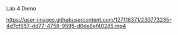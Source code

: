 Lab 4 Demo

https://user-images.githubusercontent.com/127118371/230773235-4d7cf957-dd77-4756-9595-d0de8ef40285.mp4




